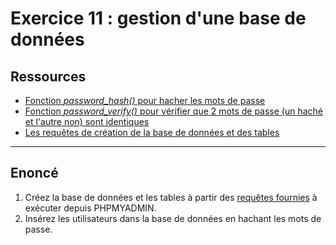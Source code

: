 # Exercice 11 : gestion d'une base de données

## Ressources

- [Fonction *password_hash()* pour hacher les mots de passe](https://www.php.net/manual/fr/function.password-hash)
- [Fonction *password_verify()* pour vérifier que 2 mots de passe (un haché et l'autre non) sont identiques](https://www.php.net/manual/fr/function.password-verify.php)
- [Les requêtes de création de la base de données et des tables](./ressources/database.sql)

---

## Enoncé

1. Créez la base de données et les tables à partir des [requêtes fournies](./ressources/database.sql) à exécuter depuis PHPMYADMIN.
2. Insérez les utilisateurs dans la base de données en hachant les mots de passe.